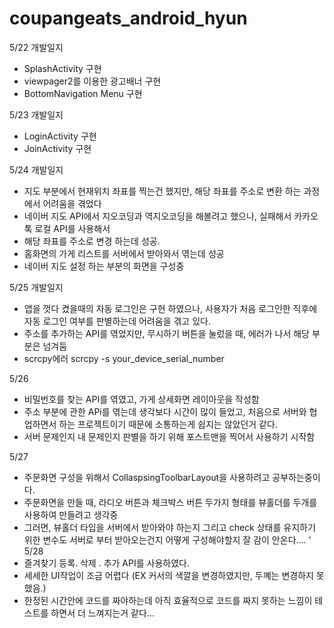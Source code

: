 # coupangeats_android_hyun
5/22 개발일지
 - SplashActivity 구현
 - viewpager2를 이용한 광고배너 구현
 - BottomNavigation Menu 구현

5/23 개발일지
 - LoginActivity 구현
 - JoinActivity 구현

5/24 개발일지
 - 지도 부분에서 현재위치 좌표를 찍는건 했지만, 해당 좌표를 주소로 변환 하는 과정에서 어려움을 겪었다
 - 네이버 지도 API에서 지오코딩과 역지오코딩을 해볼려고 했으나, 실패해서 카카오톡 로컬 API를 사용해서 
 - 해당 좌표를 주소로 변경 하는데 성공.
 - 홈화면의 가게 리스트를 서버에서 받아와서 엮는데 성공
 - 네이버 지도 설정 하는 부분의 화면을 구성중 

5/25 개발일지
 - 앱을 껏다 켰을때의 자동 로그인은 구현 하였으나, 사용자가 처음 로그인한 직후에 자동 로그인 여부를 판별하는데 어려움을 겪고 있다.
 - 주소를 추가하는 API를 엮었지만, 무시하기 버튼을 눌렀을 때, 에러가 나서 해당 부분은 넘겨둠
 - scrcpy에러 scrcpy -s your_device_serial_number

5/26 
 - 비밀번호를 찾는 API를 엮였고, 가게 상세화면 레이아웃을 작성함
 - 주소 부분에 관한 APi를 엮는데 생각보다 시간이 많이 들었고, 처음으로 서버와 협업하면서 하는 프로젝트이기 때문에 소통하는게 쉽지는 않았던거 같다.
 - 서버 문제인지 내 문제인지 판별을 하기 위해 포스트맨을 찍어서 사용하기 시작함

5/27 
 - 주문화면 구성을 위해서 CollaspsingToolbarLayout을 사용하려고 공부하는중이다.
 - 주문화면을 만들 때, 라디오 버튼과 체크박스 버튼 두가지 형태를 뷰홀더를 두개를 사용하여 만들려고 생각중
 - 그러면, 뷰홀더 타입을 서버에서 받아와야 하는지 그리고 check 상태를 유지하기 위한 변수도 서버로 부터 받아오는건지 어떻게 구성해야할지 잘 감이 안온다....
'
5/28
 - 즐겨찾기 등록. 삭제 . 추가 API를 사용하였다.
 - 세세한 UI작업이 조금 어렵다 (EX 커서의 색깔을 변경하였지만, 두꼐는 변경하지 못했음.)
 - 한정된 시간안에 코드를 짜야하는데 아직 효율적으로 코드를 짜지 못하는 느낌이 테스트를 하면서 더 느껴지는거 같다... 

